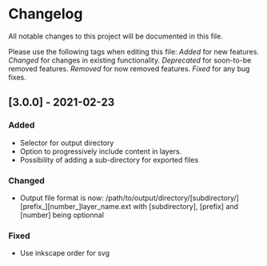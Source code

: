 # Changelog
All notable changes to this project will be documented in this file.

Please use the following tags when editing this file:
*Added* for new features.
*Changed* for changes in existing functionality.
*Deprecated* for soon-to-be removed features.
*Removed* for now removed features.
*Fixed* for any bug fixes. 

## [3.0.0] - 2021-02-23
### Added
- Selector for output directory
- Option to progressively include content in layers. 
- Possibility of adding a sub-directory for exported files
### Changed 
- Output file format is now: /path/to/output/directory/\[subdirectory/\]\[prefix_\]\[number_\]layer_name.ext 
  with [subdirectory], [prefix] and [number] being optionnal
### Fixed
- Use inkscape order for svg

